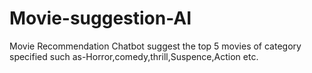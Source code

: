 # Movie-suggestion-AI

Movie Recommendation Chatbot suggest the top 5 movies of category specified such as-Horror,comedy,thrill,Suspence,Action etc. 

